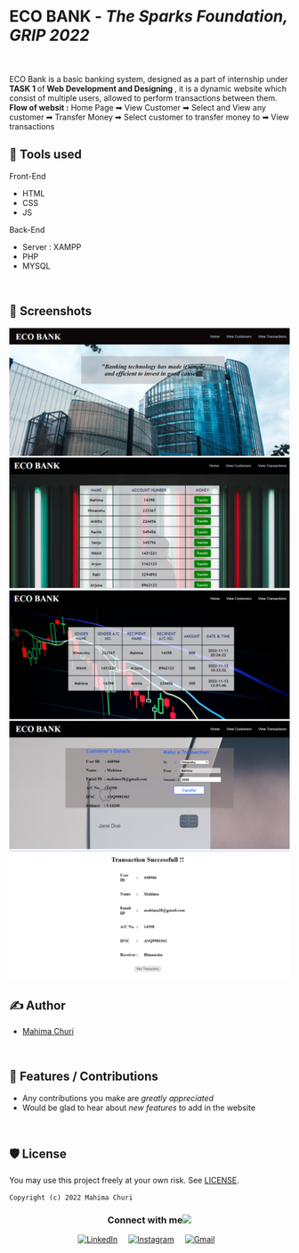 <h1>ECO BANK - <i> The Sparks Foundation, GRIP 2022 </i></h1>

<br><br> ECO Bank is a basic banking system, designed as a part of internship under <b> TASK 1 </b> of<b> Web Development and Designing </b>, it is a dynamic website which consist of multiple users, allowed to perform transactions between them.
<br><b>Flow of websit :</b> Home Page ➡ View Customer ➡ Select and View any customer ➡ Transfer Money ➡ Select customer to transfer money to ➡ View transactions
<br>

## 📓 Tools used

Front-End
<ul>
  <li>HTML</li>
  <li>CSS</li>
  <li>JS</li>
</ul>

Back-End
<ul>
  <li>Server : XAMPP</li>
  <li>PHP</li>
  <li>MYSQL</li>
</ul>

<br>

## 👀 Screenshots

<img src ="assets/1.png">
<img src ="assets/2.png">
<img src ="assets/3.png">
<img src ="assets/4.png">
<img src ="assets/5.png">

## ✍ Author

- [Mahima Churi](https://github.com/Mahitej28)

<br>

## 📌 Features / Contributions
 - Any contributions you make are *greatly appreciated*
 - Would be glad to hear about *new features* to add in the website

<br>


## 🛡 License

You may use this project freely at your own risk. See [LICENSE](https://choosealicense.com/licenses/mit/).

    Copyright (c) 2022 Mahima Churi



<div align="center">
<h3> Connect with me<a href="https://gifyu.com/image/Zy2f"><img src="https://github.com/milaan9/milaan9/blob/main/Handshake.gif" width="50px"></a>
</h3> 
<p align="center">
    <a href="https://www.linkedin.com/in/mahimachuri" target="_blank"><img alt="LinkedIn" width="25px" src="https://cdn-icons-png.flaticon.com/512/3536/3536505.png"></a> &nbsp&nbsp&nbsp
    <a href="https://www.instagram.com/infoelegant10" target="_blank"><img alt="Instagram" width="25px" src="https://cdn-icons-png.flaticon.com/512/1384/1384063.png"></a> &nbsp&nbsp&nbsp
    <a href="mailto:mahimachuri.28@gmail.com" target="_blank"><img alt="Gmail" width="25px" src="https://github.com/TheDudeThatCode/TheDudeThatCode/blob/master/Assets/Gmail.svg"></a>&nbsp&nbsp&nbsp
   </p>
